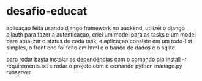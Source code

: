# desafio-educat

aplicaçao feita usando django framework no backend, utilizei o django allauth para fazer a autenticaçao, criei um model para as tasks e um model para atualizar o status de cada task, a aplicaçao consiste em um todo-list simples, o front end foi feito em html e o banco de dados é o sqlite.

para rodar basta instalar as dependéncias com o comando pip install -r requirements.txt e rodar o projeto com o comando python manage.py runserver
